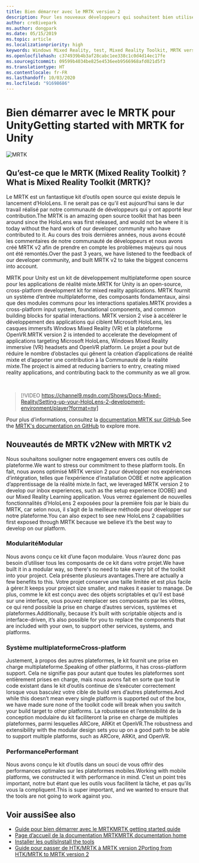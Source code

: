 ```yaml
---
title: Bien démarrer avec le MRTK version 2
description: Pour les nouveaux développeurs qui souhaitent bien utiliser le MRTK
author: cre8ivepark
ms.author: dongpark
ms.date: 05/15/2019
ms.topic: article
ms.localizationpriority: high
keywords: Windows Mixed Reality, test, Mixed Reality Toolkit, MRTK version 2, MRTK, outils, SDK, HoloLens, HoloLens 2
ms.openlocfilehash: c374939b4b3af28cabc1ee338c1c0d4d14ec17fe
ms.sourcegitcommit: 09599b4034be825e4536eeb9566968afd021d5f3
ms.translationtype: HT
ms.contentlocale: fr-FR
ms.lasthandoff: 10/03/2020
ms.locfileid: "91698686"
---
```

# <a name="getting-started-with-mrtk-for-unity"></a><span data-ttu-id="5a9ff-104">Bien démarrer avec le MRTK pour Unity</span><span class="sxs-lookup"><span data-stu-id="5a9ff-104">Getting started with MRTK for Unity</span></span>
![MRTK](../../design/images/MRTK_UX_Hero.png)

## <a name="what-is-mixed-reality-toolkit-mrtk"></a><span data-ttu-id="5a9ff-106">Qu’est-ce que le MRTK (Mixed Reality Toolkit) ?</span><span class="sxs-lookup"><span data-stu-id="5a9ff-106">What is Mixed Reality Toolkit (MRTK)?</span></span>
<span data-ttu-id="5a9ff-107">Le MRTK est un fantastique kit d’outils open source qui existe depuis le lancement d’HoloLens. Il ne serait pas ce qu’il est aujourd’hui sans le dur travail réalisé par notre communauté de développeurs qui y ont apporté leur contribution.</span><span class="sxs-lookup"><span data-stu-id="5a9ff-107">The MRTK is an amazing open source toolkit that has been around since the HoloLens was first released, and would not be where it is today without the hard work of our developer community who have contributed to it.</span></span> <span data-ttu-id="5a9ff-108">Au cours des trois dernières années, nous avons écouté les commentaires de notre communauté de développeurs et nous avons créé MRTK v2 afin de prendre en compte les problèmes majeurs qui nous ont été remontés.</span><span class="sxs-lookup"><span data-stu-id="5a9ff-108">Over the past 3 years, we have listened to the feedback of our developer community, and built MRTK v2 to take the biggest concerns into account.</span></span>  

<span data-ttu-id="5a9ff-109">MRTK pour Unity est un kit de développement multiplateforme open source pour les applications de réalité mixte.</span><span class="sxs-lookup"><span data-stu-id="5a9ff-109">MRTK for Unity is an open-source, cross-platform development kit for mixed reality applications.</span></span> <span data-ttu-id="5a9ff-110">MRTK fournit un système d’entrée multiplateforme, des composants fondamentaux, ainsi que des modules communs pour les interactions spatiales.</span><span class="sxs-lookup"><span data-stu-id="5a9ff-110">MRTK provides a cross-platform input system, foundational components, and common building blocks for spatial interactions.</span></span> <span data-ttu-id="5a9ff-111">MRTK version 2 vise à accélérer le développement des applications qui ciblent Microsoft HoloLens, les casques immersifs Windows Mixed Reality (VR) et la plateforme OpenVR.</span><span class="sxs-lookup"><span data-stu-id="5a9ff-111">MRTK version 2 is intended to accelerate the development of applications targeting Microsoft HoloLens, Windows Mixed Reality immersive (VR) headsets and OpenVR platform.</span></span> <span data-ttu-id="5a9ff-112">Le projet a pour but de réduire le nombre d’obstacles qui gênent la création d’applications de réalité mixte et d’apporter une contribution à la Communauté de la réalité mixte.</span><span class="sxs-lookup"><span data-stu-id="5a9ff-112">The project is aimed at reducing barriers to entry, creating mixed reality applications, and contributing back to the community as we all grow.</span></span>

<br>

>[!VIDEO https://channel9.msdn.com/Shows/Docs-Mixed-Reality/Setting-up-your-HoloLens-2-development-environment/player?format=ny]

<span data-ttu-id="5a9ff-113">Pour plus d’informations, consultez la [documentation MRTK sur GitHub](https://microsoft.github.io/MixedRealityToolkit-Unity/README.html).</span><span class="sxs-lookup"><span data-stu-id="5a9ff-113">See the [MRTK's documentation on GitHub](https://microsoft.github.io/MixedRealityToolkit-Unity/README.html) to explore more.</span></span>

## <a name="new-with-mrtk-v2"></a><span data-ttu-id="5a9ff-114">Nouveautés de MRTK v2</span><span class="sxs-lookup"><span data-stu-id="5a9ff-114">New with MRTK v2</span></span>
<span data-ttu-id="5a9ff-115">Nous souhaitons souligner notre engagement envers ces outils de plateforme.</span><span class="sxs-lookup"><span data-stu-id="5a9ff-115">We want to stress our commitment to these platform tools.</span></span>  <span data-ttu-id="5a9ff-116">En fait, nous avons optimisé MRTK version 2 pour développer nos expériences d’intégration, telles que l’expérience d’installation OOBE et notre application d’apprentissage de la réalité mixte.</span><span class="sxs-lookup"><span data-stu-id="5a9ff-116">In fact, we leveraged MRTK version 2 to develop our inbox experiences, such as the setup experience (OOBE) and our Mixed Reality Learning application.</span></span>  <span data-ttu-id="5a9ff-117">Vous verrez également de nouvelles fonctionnalités d’HoloLens 2 exposées pour la première fois par le biais du MRTK, car selon nous, il s’agit de la meilleure méthode pour développer sur notre plateforme.</span><span class="sxs-lookup"><span data-stu-id="5a9ff-117">You can also expect to see new HoloLens 2 capabilities first exposed through MRTK because we believe it’s the best way to develop on our platform.</span></span> 

### <a name="modular"></a><span data-ttu-id="5a9ff-118">Modularité</span><span class="sxs-lookup"><span data-stu-id="5a9ff-118">Modular</span></span>
<span data-ttu-id="5a9ff-119">Nous avons conçu ce kit d’une façon modulaire. Vous n’aurez donc pas besoin d’utiliser tous les composants de ce kit dans votre projet.</span><span class="sxs-lookup"><span data-stu-id="5a9ff-119">We have built it in a modular way, so there's no need to take every bit of the toolkit into your project.</span></span>  <span data-ttu-id="5a9ff-120">Cela présente plusieurs avantages.</span><span class="sxs-lookup"><span data-stu-id="5a9ff-120">There are actually a few benefits to this.</span></span>  <span data-ttu-id="5a9ff-121">Votre projet conserve une taille limitée et est plus facile à gérer.</span><span class="sxs-lookup"><span data-stu-id="5a9ff-121">It keeps your project size smaller, and makes it easier to manage.</span></span>  <span data-ttu-id="5a9ff-122">De plus, comme le kit est conçu avec des objets scriptables et qu’il est basé sur une interface, vous pouvez remplacer ses composants par les vôtres, ce qui rend possible la prise en charge d’autres services, systèmes et plateformes.</span><span class="sxs-lookup"><span data-stu-id="5a9ff-122">Additionally, because it’s built with scriptable objects and is interface-driven, it’s also possible for you to replace the components that are included with your own, to support other services, systems, and platforms.</span></span>

### <a name="cross-platform"></a><span data-ttu-id="5a9ff-123">Système multiplateforme</span><span class="sxs-lookup"><span data-stu-id="5a9ff-123">Cross-platform</span></span>
<span data-ttu-id="5a9ff-124">Justement, à propos des autres plateformes, le kit fournit une prise en charge multiplateforme.</span><span class="sxs-lookup"><span data-stu-id="5a9ff-124">Speaking of other platforms, it has cross-platform support.</span></span>  <span data-ttu-id="5a9ff-125">Cela ne signifie pas pour autant que toutes les plateformes sont entièrement prises en charge, mais nous avons fait en sorte que tout le code existant dans le kit d’outils continue de s’exécuter correctement lorsque vous basculez votre cible de build vers d’autres plateformes.</span><span class="sxs-lookup"><span data-stu-id="5a9ff-125">And while this doesn’t mean every single platform is supported out of the box, we have made sure none of the toolkit code will break when you switch your build target to other platforms.</span></span>  <span data-ttu-id="5a9ff-126">La robustesse et l’extensibilité de la conception modulaire du kit faciliteront la prise en charge de multiples plateformes, parmi lesquelles ARCore, ARKit et OpenVR.</span><span class="sxs-lookup"><span data-stu-id="5a9ff-126">The robustness and extensibility with the modular design sets you up on a good path to be able to support multiple platforms, such as ARCore, ARKit, and OpenVR.</span></span>

### <a name="performant"></a><span data-ttu-id="5a9ff-127">Performance</span><span class="sxs-lookup"><span data-stu-id="5a9ff-127">Performant</span></span>
<span data-ttu-id="5a9ff-128">Nous avons conçu le kit d’outils dans un souci de vous offrir des performances optimales sur les plateformes mobiles.</span><span class="sxs-lookup"><span data-stu-id="5a9ff-128">Working with mobile platforms, we constructed it with performance in mind.</span></span>  <span data-ttu-id="5a9ff-129">C’est un point très important, notre but étant que les outils vous facilitent la tâche, et pas qu’ils vous la compliquent.</span><span class="sxs-lookup"><span data-stu-id="5a9ff-129">This is super important, and we wanted to ensure that the tools are not going to work against you.</span></span>

## <a name="see-also"></a><span data-ttu-id="5a9ff-130">Voir aussi</span><span class="sxs-lookup"><span data-stu-id="5a9ff-130">See also</span></span>
* [<span data-ttu-id="5a9ff-131">Guide pour bien démarrer avec le MRTK</span><span class="sxs-lookup"><span data-stu-id="5a9ff-131">MRTK getting started guide</span></span>](https://microsoft.github.io/MixedRealityToolkit-Unity/Documentation/GettingStartedWithTheMRTK.html)
* [<span data-ttu-id="5a9ff-132">Page d’accueil de la documentation MRTK</span><span class="sxs-lookup"><span data-stu-id="5a9ff-132">MRTK documentation home</span></span>](https://microsoft.github.io/MixedRealityToolkit-Unity/README.html)
* [<span data-ttu-id="5a9ff-133">Installer les outils</span><span class="sxs-lookup"><span data-stu-id="5a9ff-133">Install the tools</span></span>](../install-the-tools.md)
* [<span data-ttu-id="5a9ff-134">Guide pour passer de HTK/MRTK à MRTK version 2</span><span class="sxs-lookup"><span data-stu-id="5a9ff-134">Porting from HTK/MRTK to MRTK version 2</span></span>](https://microsoft.github.io/MixedRealityToolkit-Unity/Documentation/HTKToMRTKPortingGuide.html)
